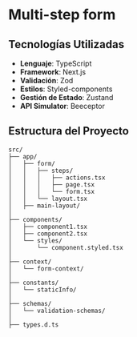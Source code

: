 # Multi-step form



## Tecnologías Utilizadas

- **Lenguaje**: TypeScript
- **Framework**: Next.js
- **Validación**: Zod
- **Estilos**: Styled-components
- **Gestión de Estado**: Zustand
- **API Simulator**: Beeceptor

## Estructura del Proyecto
```
src/
├── app/
│   ├── form/                    
│   │   ├── steps/               
│   │   │   ├── actions.tsx      
│   │   │   ├── page.tsx        
│   │   │   └── form.tsx         
│   │   └── layout.tsx         
│   ├── main-layout/            
│       
├── components/                  
│   ├── component1.tsx         
│   ├── component2.tsx            
│   └── styles/                
│       └── component.styled.tsx   
│       
├── context/                     
│   └── form-context/        
│ 
├── constants/                
│   └── staticInfo/        
│ 
├── schemas/                     
│   └── validation-schemas/      
│ 
├── types.d.ts                    





```

